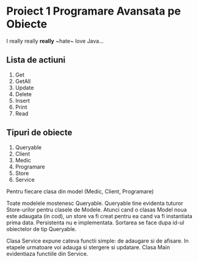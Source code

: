 # Proiect 1 Programare Avansata pe Obiecte

I really really __really__ ~hate~ love Java...

## Lista de actiuni
1. Get
2. GetAll
3. Update
4. Delete
5. Insert
6. Print
7. Read

## Tipuri de obiecte
1. Queryable
2. Client
3. Medic
4. Programare
5. Store
6. Service

Pentru fiecare clasa din model (Medic, Client, Programare)

Toate modelele mostenesc Queryable. Queryable tine evidenta tuturor Store-urilor pentru clasele de Modele.
Atunci cand o clasas Model noua este adaugata (in cod), un store va fi creat pentru ea cand va fi instantiata prima data.
Persistenta nu e implementata. 
Sortarea se face dupa id-ul obiectelor de tip Queryable.

Clasa Service expune cateva functii simple: de adaugare si de afisare. In etapele urmatoare voi adauga si stergere si updatare.
Clasa Main evidentiaza functiile din Service.